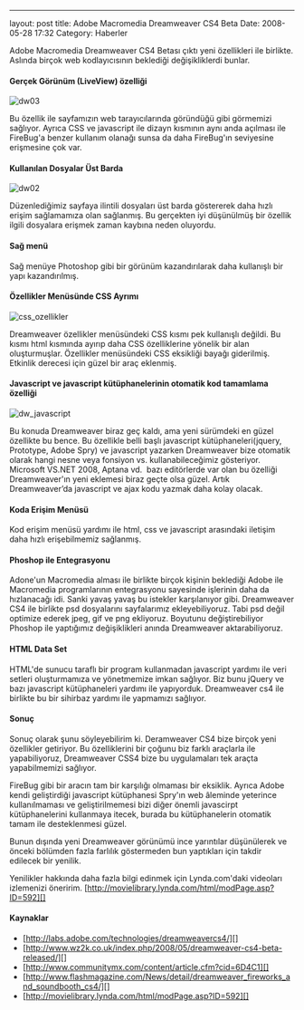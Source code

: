 ---
layout: post
title: Adobe  Macromedia Dreamweaver CS4 Beta
Date: 2008-05-28 17:32
Category: Haberler

Adobe Macromedia Dreamweaver CS4 Betası çıktı yeni özellikleri ile
birlikte. Aslında birçok web kodlayıcısının beklediği değişikliklerdi
bunlar.



#### Gerçek Görünüm (LiveView) özelliği

![][100]

Bu özellik ile sayfamızın web tarayıcılarında göründüğü gibi görmemizi
sağlıyor. Ayrıca CSS ve javascript ile dizayn kısmının aynı anda
açılması ile FireBug'a benzer kullanım olanağı sunsa da daha FireBug'ın
seviyesine erişmesine çok var.

#### Kullanılan Dosyalar Üst Barda

![][1]

Düzenlediğimiz sayfaya ilintili dosyaları üst barda göstererek daha
hızlı erişim sağlamamıza olan sağlanmış. Bu gerçekten iyi düşünülmüş bir
özellik ilgili dosyalara erişmek zaman kaybına neden oluyordu.

#### Sağ menü

Sağ menüye Photoshop gibi bir görünüm kazandırılarak daha kullanışlı bir
yapı kazandırılmış.

#### Özellikler Menüsünde CSS Ayrımı

![][2]

Dreamweaver özellikler menüsündeki CSS kısmı pek kullanışlı değildi. Bu
kısmı html kısmında ayırıp daha CSS özelliklerine yönelik bir alan
oluşturmuşlar. Özellikler menüsündeki CSS eksikliği bayağı giderilmiş.
Etkinlik derecesi için güzel bir araç eklenmiş.

#### Javascript ve javascript kütüphanelerinin otomatik kod tamamlama özelliği

![][3]

Bu konuda Dreamweaver biraz geç kaldı, ama yeni sürümdeki en güzel
özellikte bu bence. Bu özellikle belli başlı javascript
kütüphaneleri(jquery, Prototype, Adobe Spry) ve javascript yazarken
Dreamweaver bize otomatik olarak hangi nesne veya fonsiyon vs.
kullanabileceğimiz gösteriyor. Microsoft VS.NET 2008, Aptana vd.  bazı
editörlerde var olan bu özelliği Dreamweaver'ın yeni eklemesi biraz
geçte olsa güzel. Artık Dreamweaver’da javascript ve ajax kodu yazmak
daha kolay olacak.

#### Koda Erişim Menüsü

Kod erişim menüsü yardımı ile html, css ve javascript arasındaki
iletişim daha hızlı erişebilmemiz sağlanmış.

#### Phoshop ile Entegrasyonu

Adone'un Macromedia alması ile birlikte birçok kişinin beklediği Adobe
ile Macromedia programlarının entegrasyonu sayesinde işlerinin daha da
hızlanacağı idi. Sanki yavaş yavaş bu istekler karşılanıyor gibi.
Dreamweaver CS4 ile birlikte psd dosyalarını sayfalarımız
ekleyebiliyoruz. Tabi psd değil optimize ederek jpeg, gif ve png
ekliyoruz. Boyutunu değiştirebiliyor Phoshop ile yaptığımız
değişiklikleri anında Dreamweaver aktarabiliyoruz.

#### HTML Data Set

HTML'de sunucu taraflı bir program kullanmadan javascript yardımı ile
veri setleri oluşturmamıza ve yönetmemize imkan sağlıyor. Biz bunu
jQuery ve bazı javascript kütüphaneleri yardımı ile yapıyorduk.
Dreamweaver cs4 ile birlikte bu bir sihirbaz yardımı ile yapmamızı
sağlıyor.

#### Sonuç

Sonuç olarak şunu söyleyebilirim ki. Deramweaver CS4 bize birçok yeni
özellikler getiriyor. Bu özelliklerini bir çoğunu biz farklı araçlarla
ile yapabiliyoruz, Dreamweaver CSS4 bize bu uygulamaları tek araçta
yapabilmemizi sağlıyor.

FireBug gibi bir aracın tam bir karşılığı olmaması bir eksiklik. Ayrıca
Adobe kendi geliştirdiği javascript kütüphanesi Spry'ın web âleminde
yeterince kullanılmaması ve geliştirilmemesi bizi diğer önemli
javascirpt kütüphanelerini kullanmaya itecek, burada bu kütüphanelerin
otomatik tamam ile desteklenmesi güzel.

Bunun dışında yeni Dreamweaver görünümü ince yarıntılar düşünülerek ve
önceki bölümden fazla farlılık göstermeden bun yaptıkları için takdir
edilecek bir yenilik.

Yenilikler hakkında daha fazla bilgi edinmek için Lynda.com'daki
videoları izlemenizi öneririm.
[http://movielibrary.lynda.com/html/modPage.asp?ID=592][]

#### **Kaynaklar**

-   [http://labs.adobe.com/technologies/dreamweavercs4/][]
-   [http://www.wz2k.co.uk/index.php/2008/05/dreamweaver-cs4-beta-released/][]
-   [http://www.communitymx.com/content/article.cfm?cid=6D4C1][]
-   [http://www.flashmagazine.com/News/detail/dreamweaver_fireworks_and_soundbooth_cs4/][]
-   [http://movielibrary.lynda.com/html/modPage.asp?ID=592][]


  [100]: /images/dw03-150x101.jpg "dw03"

  [1]: /images/dw02-300x38.jpg "dw02"

  [2]: /images/css_ozellikler-300x48.jpg
    "css_ozellikler"

  [3]: /images/dw_javascript-300x107.jpg
    "dw_javascript"

  [http://movielibrary.lynda.com/html/modPage.asp?ID=592]: http://movielibrary.lynda.com/html/modPage.asp?ID=592
  [http://labs.adobe.com/technologies/dreamweavercs4/]: http://labs.adobe.com/technologies/dreamweavercs4/
  [http://www.wz2k.co.uk/index.php/2008/05/dreamweaver-cs4-beta-released/]: http://www.wz2k.co.uk/index.php/2008/05/dreamweaver-cs4-beta-released/
  [http://www.communitymx.com/content/article.cfm?cid=6D4C1]: http://www.communitymx.com/content/article.cfm?cid=6D4C1
  [http://www.flashmagazine.com/News/detail/dreamweaver_fireworks_and_soundbooth_cs4/]: http://www.flashmagazine.com/News/detail/dreamweaver_fireworks_and_soundbooth_cs4/
